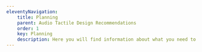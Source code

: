 ```yaml
---
eleventyNavigation:
    title: Planning
    parent: Audio Tactile Design Recommendations
    order: 1
    key: Planning
    description: Here you will find information about what you need to understand and keep in mind before producing the graphic. This category includes general, audio, tactile and audio-tactile recommendations.
---
```

